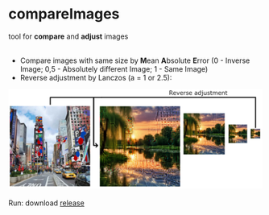 # compareImages
 tool for **compare** and **adjust** images<br><br>
 - Compare images with same size by **M**ean **A**bsolute **E**rror (0 - Inverse Image; 0,5 - Absolutely different Image; 1 - Same Image)<br>
 - Reverse adjustment by Lanczos (a = 1 or 2.5):<br>
 <img src="https://raw.githubusercontent.com/no4ni/compareImages/refs/heads/main/img/demo.png"/>
 <br><br>
Run: download <a href="https://github.com/no4ni/compareImages/raw/refs/heads/main/run/compareImages.exe">release</a>
